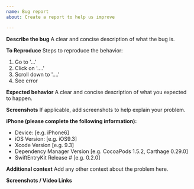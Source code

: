 ```yaml
---
name: Bug report
about: Create a report to help us improve

---
```


**Describe the bug**
A clear and concise description of what the bug is.

**To Reproduce**
Steps to reproduce the behavior:
1. Go to '...'
2. Click on '....'
3. Scroll down to '....'
4. See error

**Expected behavior**
A clear and concise description of what you expected to happen.

**Screenshots**
If applicable, add screenshots to help explain your problem.

**iPhone (please complete the following information):**
 - Device: [e.g. iPhone6]
 - iOS Version: [e.g. iOS9.3]
 - Xcode Version [e.g. 9.3]
 - Dependency Manager Version [e.g. CocoaPods 1.5.2, Carthage 0.29.0]
 - SwiftEntryKit Release # [e.g. 0.2.0]

**Additional context**
Add any other context about the problem here.

**Screenshots / Video Links**

